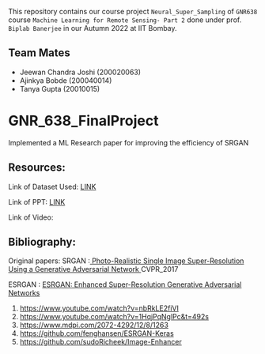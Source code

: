 This repository contains our course project `Neural_Super_Sampling` of `GNR638` course `Machine Learning for Remote Sensing- Part 2`  done under prof. `Biplab Banerjee` in our Autumn 2022 at IIT Bombay. 

## Team Mates

* Jeewan Chandra Joshi (200020063)
* Ajinkya Bobde (200040014)
* Tanya Gupta (20010015)

# GNR_638_FinalProject
Implemented a ML Research paper for improving the efficiency of SRGAN  

## Resources:

Link of Dataset Used: [LINK](https://drive.google.com/drive/folders/1o6Do6HiqyFx6BxUQVzsAGp7AJhwGMndf?usp=sharing)

Link of PPT: [LINK](https://docs.google.com/presentation/d/1exqaWnUl85NDd8ykS5atLwKjNKVvFJLb/edit?usp=sharing&ouid=113817239763706000380&rtpof=true&sd=true)

Link of Video:

## Bibliography:

Original papers:
SRGAN :[ Photo-Realistic Single Image Super-Resolution Using a Generative Adversarial Network ](https://openaccess.thecvf.com/content_cvpr_2017/papers/Ledig_Photo-Realistic_Single_Image_CVPR_2017_paper.pdf) CVPR_2017

ESRGAN : [ESRGAN: Enhanced Super-Resolution Generative Adversarial Networks](https://openaccess.thecvf.com/content_ECCVW_2018/papers/11133/Wang_ESRGAN_Enhanced_Super-Resolution_Generative_Adversarial_Networks_ECCVW_2018_paper.pdf)


1. https://www.youtube.com/watch?v=nbRkLE2fiVI
2. https://www.youtube.com/watch?v=1HqjPqNglPc&t=492s
3. https://www.mdpi.com/2072-4292/12/8/1263
4. https://github.com/fenghansen/ESRGAN-Keras
5. https://github.com/sudoRicheek/Image-Enhancer


